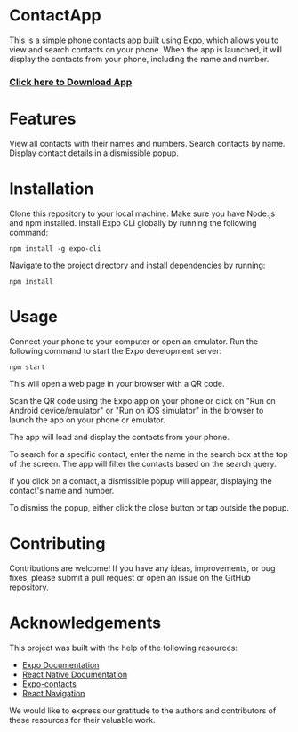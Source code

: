 # ContactApp
This is a simple phone contacts app built using Expo, which allows you to view and search contacts on your phone.
When the app is launched, it will display the contacts from your phone, including the name and number.

<h3><a href= " https://expo.dev/artifacts/eas/5XPNarQ8Pcb88irhvdbJSg.aab" >Click here to Download App </a></h3>

# Features
View all contacts with their names and numbers.
Search contacts by name.
Display contact details in a dismissible popup.

# Installation
Clone this repository to your local machine.
Make sure you have Node.js and npm installed.
Install Expo CLI globally by running the following command:

``` npm install -g expo-cli ```

Navigate to the project directory and install dependencies by running:

```npm install ```

# Usage
Connect your phone to your computer or open an emulator.
Run the following command to start the Expo development server:

``` npm start ```

This will open a web page in your browser with a QR code.

Scan the QR code using the Expo app on your phone or click on "Run on Android device/emulator" or "Run on iOS simulator" in the browser to launch the app on your phone or emulator.

The app will load and display the contacts from your phone.

To search for a specific contact, enter the name in the search box at the top of the screen. The app will filter the contacts based on the search query.

If you click on a contact, a dismissible popup will appear, displaying the contact's name and number.

To dismiss the popup, either click the close button or tap outside the popup.

# Contributing
Contributions are welcome! If you have any ideas, improvements, or bug fixes, please submit a pull request or open an issue on the GitHub repository.

# Acknowledgements
This project was built with the help of the following resources:
<ul>
  <li><a href="https://docs.expo.dev/index.html"> Expo Documentation </a> </li>
  <li> <a href="/" > React Native Documentation </a></li>
  <li><a href="https://docs.expo.dev/versions/latest/sdk/contacts/" >Expo-contacts </a></li>
  <li><a href="https://reactnavigation.org/" > React Navigation</a></li>

</ul>

We would like to express our gratitude to the authors and contributors of these resources for their valuable work.
